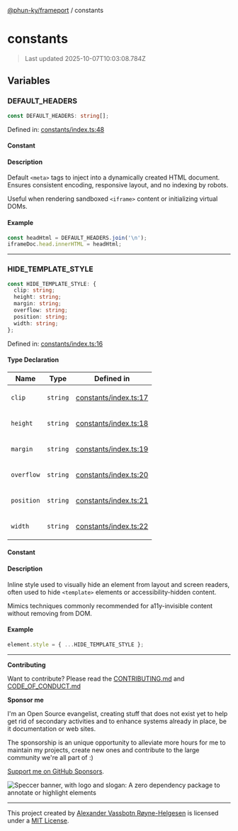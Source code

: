 [@phun-ky/frameport](README.md) / constants

# constants

> Last updated 2025-10-07T10:03:08.784Z

## Variables

### DEFAULT_HEADERS

```ts
const DEFAULT_HEADERS: string[];
```

Defined in: [constants/index.ts:48](https://github.com/phun-ky/frameport/blob/main/src/constants/index.ts#L48)

#### Constant

#### Description

Default `<meta>` tags to inject into a dynamically created HTML document.
Ensures consistent encoding, responsive layout, and no indexing by robots.

Useful when rendering sandboxed `<iframe>` content or initializing virtual DOMs.

#### Example

```ts
const headHtml = DEFAULT_HEADERS.join('\n');
iframeDoc.head.innerHTML = headHtml;
```

---

### HIDE_TEMPLATE_STYLE

```ts
const HIDE_TEMPLATE_STYLE: {
  clip: string;
  height: string;
  margin: string;
  overflow: string;
  position: string;
  width: string;
};
```

Defined in: [constants/index.ts:16](https://github.com/phun-ky/frameport/blob/main/src/constants/index.ts#L16)

#### Type Declaration

<table>
<thead>
<tr>
<th>Name</th>
<th>Type</th>
<th>Defined in</th>
</tr>
</thead>
<tbody>
<tr>
<td>

<a id="clip"></a> `clip`

</td>
<td>

`string`

</td>
<td>

[constants/index.ts:17](https://github.com/phun-ky/frameport/blob/main/src/constants/index.ts#L17)

</td>
</tr>
<tr>
<td>

<a id="height"></a> `height`

</td>
<td>

`string`

</td>
<td>

[constants/index.ts:18](https://github.com/phun-ky/frameport/blob/main/src/constants/index.ts#L18)

</td>
</tr>
<tr>
<td>

<a id="margin"></a> `margin`

</td>
<td>

`string`

</td>
<td>

[constants/index.ts:19](https://github.com/phun-ky/frameport/blob/main/src/constants/index.ts#L19)

</td>
</tr>
<tr>
<td>

<a id="overflow"></a> `overflow`

</td>
<td>

`string`

</td>
<td>

[constants/index.ts:20](https://github.com/phun-ky/frameport/blob/main/src/constants/index.ts#L20)

</td>
</tr>
<tr>
<td>

<a id="position"></a> `position`

</td>
<td>

`string`

</td>
<td>

[constants/index.ts:21](https://github.com/phun-ky/frameport/blob/main/src/constants/index.ts#L21)

</td>
</tr>
<tr>
<td>

<a id="width"></a> `width`

</td>
<td>

`string`

</td>
<td>

[constants/index.ts:22](https://github.com/phun-ky/frameport/blob/main/src/constants/index.ts#L22)

</td>
</tr>
</tbody>
</table>

#### Constant

#### Description

Inline style used to visually hide an element from layout and screen readers,
often used to hide `<template>` elements or accessibility-hidden content.

Mimics techniques commonly recommended for a11y-invisible content without removing from DOM.

#### Example

```ts
element.style = { ...HIDE_TEMPLATE_STYLE };
```

---

**Contributing**

Want to contribute? Please read the [CONTRIBUTING.md](https://github.com/phun-ky/frameport/blob/main/CONTRIBUTING.md) and [CODE_OF_CONDUCT.md](https://github.com/phun-ky/frameport/blob/main/CODE_OF_CONDUCT.md)

**Sponsor me**

I'm an Open Source evangelist, creating stuff that does not exist yet to help get rid of secondary activities and to enhance systems already in place, be it documentation or web sites.

The sponsorship is an unique opportunity to alleviate more hours for me to maintain my projects, create new ones and contribute to the large community we're all part of :)

[Support me on GitHub Sponsors](https://github.com/sponsors/phun-ky).

![Speccer banner, with logo and slogan: A zero dependency package to annotate or highlight elements](https://github.com/phun-ky/frameport/blob/main/public/frameport-banner.png?raw=true)

---

This project created by [Alexander Vassbotn Røyne-Helgesen](http://phun-ky.net) is licensed under a [MIT License](https://choosealicense.com/licenses/mit/).
